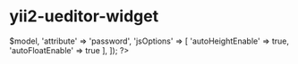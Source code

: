 yii2-ueditor-widget
===================

<?php
echo Ueditor::widget([
    'model' => $model,
    'attribute' => 'password',
    'jsOptions' => [
        'autoHeightEnable' => true,
        'autoFloatEnable' => true
    ],
]);
?>
